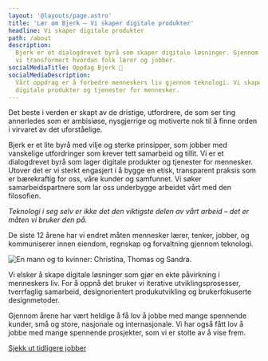 ```yaml
---
layout: '@layouts/page.astro'
title: 'Lær om Bjerk – Vi skaper digitale produkter'
headline: Vi skaper digitale produkter
path: /about
description:
  Bjerk er et dialogdrevet byrå som skaper digitale løsninger. Gjennom 14 år har
  vi transformert hvordan folk lærer og jobber.
socialMediaTitle: Oppdag Bjerk 🌳
socialMediaDescription:
  Vårt oppdrag er å forbedre menneskers liv gjennom teknologi. Vi skaper
  digitale produkter og tjenester for mennesker.
---
```


Det beste i verden er skapt av de dristige, utfordrere, de som ser ting
annerledes som er ambisiøse, nysgjerrige og motiverte nok til å finne orden i
virvaret av det uforståelige.

Bjerk er et lite byrå med vilje og sterke prinsipper, som jobber med vanskelige
utfordringer som krever tett samarbeid og tillit. Vi er et dialogdrevet byrå som
lager digitale produkter og tjenester for mennesker. Utover det er vi sterkt
engasjert i å bygge en etisk, transparent praksis som er bærekraftig for oss,
våre kunder og samfunnet. Vi søker samarbeidspartnere som lar oss underbygge
arbeidet vårt med den filosofien.

_Teknologi i seg selv er ikke det den viktigste delen av vårt arbeid – det er
måten vi bruker den på._

De siste 12 årene har vi endret måten mennesker lærer, tenker, jobber, og
kommuniserer innen eiendom, regnskap og forvaltning gjennom teknologi.

<!-- [Lær om hvordan vi jobber](/about/principles) -->

![En mann og to kvinner: Christina, Thomas og Sandra.](@assets/about-bjerk.jpg 'Fra venstre: Christina, Thomas og Sandra.')

Vi elsker å skape digitale løsninger som gjør en ekte påvirkning i menneskers
liv. For å oppnå det bruker vi iterative utviklingsprosesser, tverrfaglig
samarbeid, designorientert produkutvikling og brukerfokuserte designmetoder.

Gjennom årene har vært heldige å få lov å jobbe med mange spennende kunder, små
og store, nasjonale og internasjonale. Vi har også fått lov å jobbe med mange
spennende prosjekter, som vi er stolte av å vise frem.

[Sjekk ut tidligere jobber](/work)
